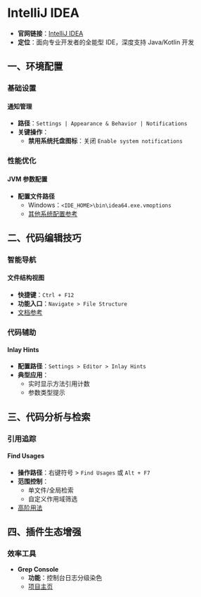# IntelliJ IDEA

- **官网链接**：[IntelliJ IDEA](https://www.jetbrains.com/zh-cn/idea/)
- **定位**：面向专业开发者的全能型 IDE，深度支持 Java/Kotlin 开发

## 一、环境配置

### 基础设置

#### 通知管理

- **路径**：`Settings | Appearance & Behavior | Notifications`
- **关键操作**：
  - **禁用系统托盘图标**：关闭 `Enable system notifications`

### 性能优化

#### JVM 参数配置

- **配置文件路径**
  - Windows：`<IDE_HOME>\bin\idea64.exe.vmoptions`
  - [其他系统配置参考](https://www.jetbrains.com/help/idea/tuning-the-ide.html)

## 二、代码编辑技巧

### 智能导航

#### 文件结构视图

- **快捷键**：`Ctrl + F12`
- **功能入口**：`Navigate > File Structure`
- [文档参考](https://www.jetbrains.com/help/idea/viewing-structure-of-a-source-file.html)

### 代码辅助

#### Inlay Hints

- **配置路径**：`Settings > Editor > Inlay Hints`
- **典型应用**：
  - 实时显示方法引用计数
  - 参数类型提示

## 三、代码分析与检索

### 引用追踪

#### Find Usages

- **操作路径**：右键符号 > `Find Usages` 或 `Alt + F7`
- **范围控制**：
  - 单文件/全局检索
  - 自定义作用域筛选
- [高阶用法](https://www.jetbrains.com/help/idea/find-highlight-usages.html)

## 四、插件生态增强

### 效率工具

- **Grep Console**
  - **功能**：控制台日志分级染色
  - [项目主页](https://github.com/krasa/GrepConsole)

